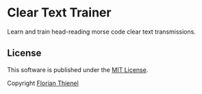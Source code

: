 # Clear Text Trainer

Learn and train head-reading morse code clear text transmissions.

## License

This software is published under the [MIT License](https://www.tldrlegal.com/l/mit).

Copyright [Florian Thienel](http://thecodingflow.com/)
